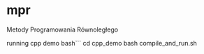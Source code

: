 # mpr
Metody Programowania Równoległego

running cpp demo
bash```
cd cpp_demo
bash compile_and_run.sh
```
